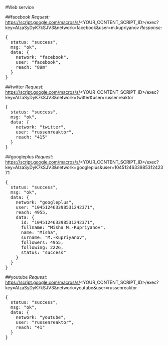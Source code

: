 #Web service


##facebook
*Request:* https://script.google.com/macros/s/<YOUR_CONTENT_SCRIPT_ID>/exec?key=AIzaSyDyK7kSJV3&network=facebook&user=m.kupriyanov
*Response:*
<pre>{
  status: "success",
  msg: "ok",
  data: {
    network: "facebook",
    user: "facebook",
    reach: "89m"
  }
}</pre>

##twitter
*Request:* https://script.google.com/macros/s/<YOUR_CONTENT_SCRIPT_ID>/exec?key=AIzaSyDyK7kSJV3&network=twitter&user=russenreaktor
<pre>{
  status: "success",
  msg: "ok",
  data: {
    network: "twitter",
    user: "russenreaktor",
    reach: "415"
  }
}</pre>

##googleplus
*Request:* https://script.google.com/macros/s/<YOUR_CONTENT_SCRIPT_ID>/exec?key=AIzaSyDyK7kSJV3&network=googleplus&user=104512463398531242371
<pre>{
  status: "success",
  msg: "ok",
  data: {
    network: "googleplus",
    user: "104512463398531242371",
    reach: 4955,
    data: {
      id: "104512463398531242371",
      fullname: "Misha M.-Kupriyanov",
      name: "Misha",
      surname: "M.-Kupriyanov",
      followers: 4955,
      following: 2226,
      status: "success"
    }
  }
}</pre>

##youtube
*Request:* https://script.google.com/macros/s/<YOUR_CONTENT_SCRIPT_ID>/exec?key=AIzaSyDyK7kSJV3&network=youtube&user=russenreaktor
<pre>{
  status: "success",
  msg: "ok",
  data: {
    network: "youtube",
    user: "russenreaktor",
    reach: "41"
  }
}</pre>
